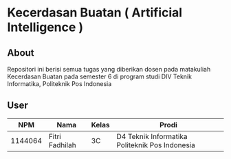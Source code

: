 # Kecerdasan Buatan ( Artificial Intelligence )

## About
Repositori ini berisi semua tugas yang diberikan dosen pada matakuliah Kecerdasan Buatan pada semester 6 di program studi DIV Teknik Informatika, Politeknik Pos Indonesia

## User
NPM| Nama| Kelas | Prodi
------------ | ------------- | ------------- | -------------
1144064| Fitri Fadhilah| 3C| D4 Teknik Informatika Politeknik Pos Indonesia
